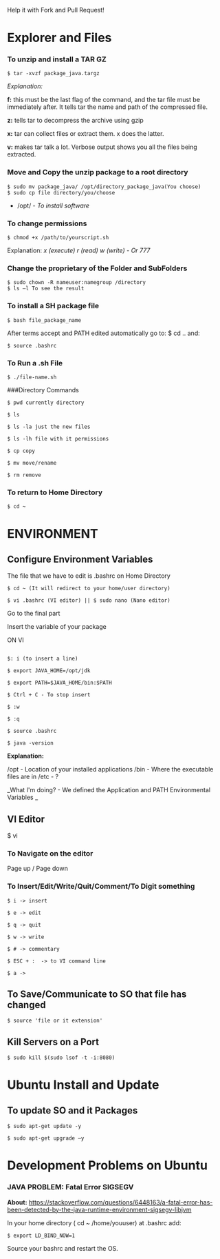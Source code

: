Help it with Fork and Pull Request!

# Explorer and Files 

### To unzip and install a TAR GZ 
```
$ tar -xvzf package_java.targz 
```
_Explanation:_

**f:** this must be the last flag of the command, and the tar file must be immediately after. It tells tar the name and path of the compressed file. 

**z:** tells tar to decompress the archive using gzip 

**x:** tar can collect files or extract them. x does the latter. 

**v:** makes tar talk a lot. Verbose output shows you all the files being extracted. 


### Move and Copy the unzip package to a root directory 
```
$ sudo mv package_java/ /opt/directory_package_java(You choose) 
$ sudo cp file directory/you/choose 
```

- /opt/ - _To install software_

### To change permissions 
```
$ chmod +x /path/to/yourscript.sh 
```
Explanation: _x (execute) r (read) w (write) - Or 777_
 

### Change the proprietary of the Folder and SubFolders 
```
$ sudo chown -R nameuser:namegroup /directory 
$ ls –l To see the result 
```
 
### To install a SH package file 
```
$ bash file_package_name 
```
After terms accept and PATH edited automatically go to: $ cd .. and: 
```
$ source .bashrc 
```
 
### To Run a .sh File 
```
$ ./file-name.sh 
```
 
###Directory Commands 
```
$ pwd currently directory 

$ ls 

$ ls -la just the new files 

$ ls -lh file with it permissions 

$ cp copy 

$ mv move/rename 

$ rm remove
```

### To return to Home Directory 
```
$ cd ~ 
```
 
# ENVIRONMENT 

## Configure Environment Variables 

The file that we have to edit is .bashrc on Home Directory 
```
$ cd ~ (It will redirect to your home/user directory) 

$ vi .bashrc (VI editor) || $ sudo nano (Nano editor) 
```

Go to the final part 

Insert the variable of your package 

ON VI
```

$: i (to insert a line) 

$ export JAVA_HOME=/opt/jdk 

$ export PATH=$JAVA_HOME/bin:$PATH 

$ Ctrl + C - To stop insert 

$ :w 

$ :q 

$ source .bashrc 

$ java -version 

```

**Explanation:**

/opt - Location of your installed applications 
/bin - Where the executable files are in 
/etc - ? 

_What I'm doing? - We defined the Application and PATH Environmental Variables _

 
## VI Editor 

$ vi 

### To Navigate on the editor 
Page up / Page down 

### To Insert/Edit/Write/Quit/Comment/To Digit something 
```
$ i -> insert 

$ e -> edit 

$ q -> quit 

$ w -> write 

$ # -> commentary 

$ ESC + :  -> to VI command line 

$ a -> 
```

## To Save/Communicate to SO that file has changed 
```
$ source 'file or it extension' 
```

## Kill Servers on a Port 
```
$ sudo kill $(sudo lsof -t -i:8080) 
```
 
# Ubuntu Install and Update

## To update SO and it Packages 
```
$ sudo apt-get update -y 

$ sudo apt-get upgrade –y 
```
 
# Development Problems on Ubuntu

### JAVA PROBLEM: Fatal Error SIGSEGV 

**About:** https://stackoverflow.com/questions/6448163/a-fatal-error-has-been-detected-by-the-java-runtime-environment-sigsegv-libjvm 
 
In your home directory ( cd ~ /home/youuser) at .bashrc add: 
```
$ export LD_BIND_NOW=1 
```

Source your bashrc and restart the OS. 
